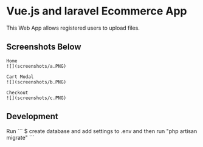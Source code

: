 # Vue.js and laravel Ecommerce App

This Web App allows registered users to upload files.

<h2 id="screenshots">Screenshots Below</h2>

```````````````````````````````````````````````````
Home
![](screenshots/a.PNG)

Cart Modal
![](screenshots/b.PNG)

Checkout
![](screenshots/c.PNG)
``````````````````````````````````````````````````````

<h2 id="development">Development</h2>
Run
```
$ create database and add settings to .env and then run "php artisan migrate"
```